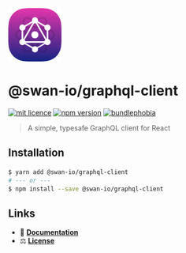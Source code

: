 <img width="108" alt="@swan-io/graphql-client" src="https://github.com/swan-io/graphql-client/blob/main/docs/static/img/logo.svg?raw=true">

# @swan-io/graphql-client

[![mit licence](https://img.shields.io/dub/l/vibe-d.svg?style=for-the-badge)](https://github.com/swan-io/graphql-client/blob/main/LICENSE)
[![npm version](https://img.shields.io/npm/v/@swan-io/graphql-client?style=for-the-badge)](https://www.npmjs.org/package/@swan-io/graphql-client)
[![bundlephobia](https://img.shields.io/bundlephobia/minzip/@swan-io/graphql-client?label=size&style=for-the-badge)](https://bundlephobia.com/result?p=@swan-io/graphql-client)

> A simple, typesafe GraphQL client for React

## Installation

```bash
$ yarn add @swan-io/graphql-client
# --- or ---
$ npm install --save @swan-io/graphql-client
```

## Links

- 📘 [**Documentation**](https://swan-io.github.io/graphql-client)
- ⚖️ [**License**](./LICENSE)
